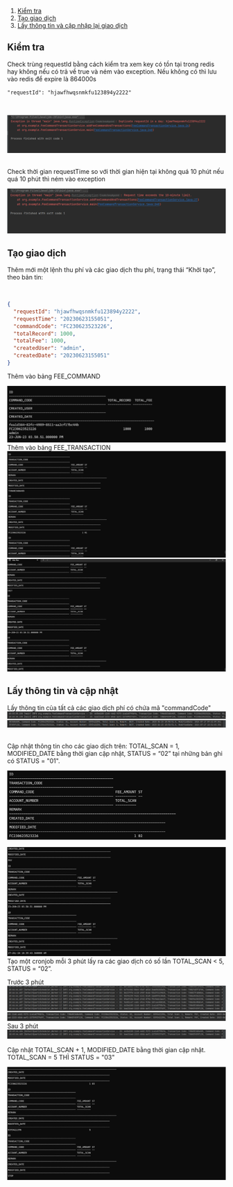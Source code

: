 1. [Kiểm tra](#kiểm-tra)
2. [Tạo giao dịch](#tạo-giao-dịch)
3. [Lấy thông tin và cập nhập lại giao dịch](#lấy-thông-tin-và-cập-nhật)
## Kiểm tra

Check trùng requestId bằng cách kiểm tra xem key có tồn tại trong redis hay không nếu có trả về true và ném vào exception. Nếu không có thì lưu vào redis để expire là 864000s

```
"requestId": "hjawfhwqsnmkfu123894y2222"
```
<br>

![check_requestId.png](image/check_requestId.png)

<br>
Check thời gian requestTime so với thời gian hiện tại không quá 10 phút nếu quá 10 phút thì ném vào exception

![check_requestId.png](image/check_requestTime.png)
## Tạo giao dịch

Thêm mới một lệnh thu phí và các giao dịch thu phí, trạng thái “Khởi tạo”, theo bản tin:

<br>

```json
{
  "requestId": "hjawfhwqsnmkfu123894y2222",
  "requestTime": "20230623155051",
  "commandCode": "FC230623523226",
  "totalRecord": 1000,
  "totalFee": 1000,
  "createdUser": "admin",
  "createdDate": "20230623155051"
}
```
Thêm vào bảng FEE_COMMAND
<br>

![FEE_COMMAND ](image/fee_command.png)
Thêm vào bảng FEE_TRANSACTION
<br>
![fee_transaction](image/fee_transaction1.png)
<br>
![fee_transaction2](image/fee_transaction2.png)

## Lấy thông tin và cập nhật
Lấy thông tin của tất cả các giao dịch phí có chứa mã "commandCode"
![getCommandCode](image/getCommandCode.png)
<br>
![getCommandCode2](image/getCommandCode2.png)

<br>
Cập nhật thông tin cho các giao dịch trên: TOTAL_SCAN = 1, MODIFIED_DATE bằng thời gian cập nhật, STATUS = “02” tại những bản ghi có STATUS = "01".
<br>

![update1](image/update1.png)

![update2](image/update2.png)
<br>
Tạo một cronjob mỗi 3 phút lấy ra các giao dịch có số lần TOTAL_SCAN < 5, STATUS = “02”.
<br>

Trước 3 phút
![cronjob1](image/cronjob1.png)
![cronjob2](image/cronjob2.png)
Sau 3 phút
![cronjob3](image/cronjob3.png)
<br>

Cập nhật TOTAL_SCAN + 1, MODIFIED_DATE bằng thời gian cập nhật. TOTAL_SCAN = 5 THÌ STATUS = "03"
<br>

![stop](image/stop.png)
